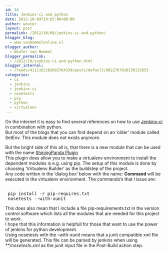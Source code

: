 ```yaml
---
id: 14
title: Jenkins-ci and python
date: 2012-10-09T19:03:00+00:00
author: wouter
layout: post
permalink: /2012/10/09/jenkins-ci-and-python/
blogger_blog:
  - www.vanbommelonline.nl
blogger_author:
  - Wouter van Bommel
blogger_permalink:
  - /2012/10/jenkins-ci-and-python.html
blogger_internal:
  - /feeds/4111162102602764339/posts/default/9022767010130132653
categories:
  - ci
  - jenkins
  - jenkins-ci
  - nosetests
  - pip
  - python
  - virtualenv
---
```

On the internet it is easy to find several references on how to use [Jenkins-ci](http://jenkins-ci.org/) in combination with python.  
But most of the blogs that you can find depend on an &#8216;older&#8217; module called SetEnv. This module does not exists anymore.

But the bright side of this all is, that there is a new module that can be used with the name [ShiningPanda Plugin](http://wiki.jenkins-ci.org/display/JENKINS/ShiningPanda+Plugin)  
This plugin does allow you to make a virtualenv environment to install the dependent modules is e.g. using pip. The setup of this module is done by choosing &#8216;Virtualenv Builder&#8217; as the buildstep of the project.  
Any code written in the &#8216;dialog box&#8217; below with the name: **Command** will be executed in the virtualenv environment. The commando&#8217;s that I issue are: 

<pre><br /> pip install -r pip-requires.txt<br /> nosetests --with-xunit<br /></pre>

This does also mean that I include a file pip-requirements.txt in the version control software which lists all the modules that are needed for this project to work.  
I hope that this information is helpfull for those that want to use the power of jenkins for python development.  
Using nosetests with the &#8211;with-xunit means that a junit compatible xml file will be generated. This file can be parsed by jenkins when using _**/nosetests.xml_ as the junit input file in the Post-Build action step.